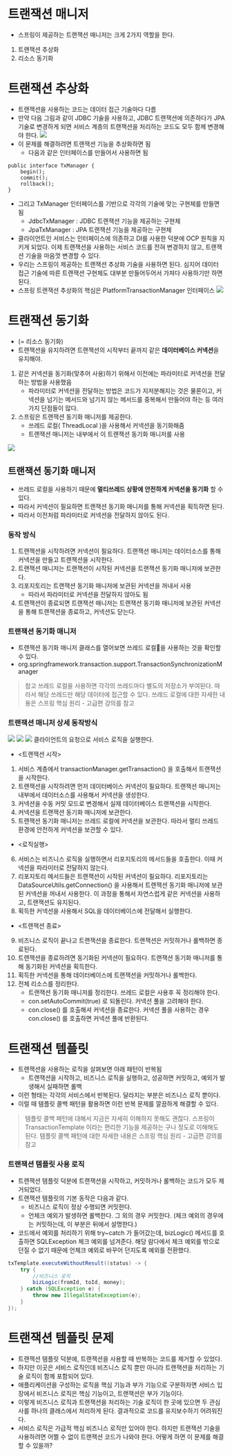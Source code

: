 # 트랜잭션 매니저
- 스프링이 제공하는 트랜잭션 매니저는 크게 2가지 역할을 한다. 
1. 트랜잭션 추상화
2. 리소스 동기화

# 트랜잭션 추상화
- 트랜잭션을 사용하는 코드는 데이터 접근 기술마다 다름
- 만약 다음 그림과 같이 JDBC 기술을 사용하고, JDBC 트랜잭션에 의존하다가 JPA 기술로 변경하게 되면 서비스 계층의 트랜잭션을 처리하는 코드도 모두 함께 변경해야 한다.
![](https://i.imgur.com/CXI2rjC.png)
- 이 문제를 해결하려면 트랜잭션 기능을 추상화하면 됨
    - 다음과 같은 인터페이스를 만들어서 사용하면 됨
```
public interface TxManager {
    begin();
    commit();
    rollback();
}
```
- 그리고 TxManager 인터페이스를 기반으로 각각의 기술에 맞는 구현체를 만들면 됨 
    - JdbcTxManager : JDBC 트랜잭션 기능을 제공하는 구현체
    - JpaTxManager : JPA 트랜잭션 기능을 제공하는 구현체
- 클라이언트인 서비스는 인터페이스에 의존하고 DI를 사용한 덕분에 OCP 원칙을 지키게 되었다. 이제 트랜잭션을 사용하는 서비스 코드를 전혀 변경하지 않고, 트랜잭션 기술을 마음껏 변경할 수 있다.
- 우리는 스프링이 제공하는 트랜잭션 추상화 기술을 사용하면 된다. 심지어 데이터 접근 기술에 따른 트랜잭션 구현체도 대부분 만들어두어서 가져다 사용하기만 하면 된다.
- 스프링 트랜잭션 추상화의 핵심은 PlatformTransactionManager 인터페이스
![](https://i.imgur.com/dUlB0CX.png)

# 트랜잭션 동기화
- (= 리소스 동기화)
- 트랜잭션을 유지하려면 트랜잭션의 시작부터 끝까지 같은 **데이터베이스 커넥션**을 유지해야.
1. 같은 커넥션을 동기화(맞추어 사용)하기 위해서 이전에는 파라미터로 커넥션을 전달하는 방법을 사용했음
    - 파라미터로 커넥션을 전달하는 방법은 코드가 지저분해지는 것은 물론이고, 커넥션을 넘기는 메서드와 넘기지 않는 메서드를 중복해서 만들어야 하는 등 여러가지 단점들이 많다.
2. 스프링은 트랜잭션 동기화 매니저를 제공한다. 
    - 쓰레드 로컬( ThreadLocal )을 사용해서 커넥션을 동기화해줌
    - 트랜잭션 매니저는 내부에서 이 트랜잭션 동기화 매니저를 사용

![](https://i.imgur.com/gmwDpXH.png)

## 트랜잭션 동기화 매니저
- 쓰레드 로컬을 사용하기 때문에 **멀티쓰레드 상황에 안전하게 커넥션을 동기화** 할 수 있다. 
- 따라서 커넥션이 필요하면 트랜잭션 동기화 매니저를 통해 커넥션을 획득하면 된다. 
- 따라서 이전처럼 파라미터로 커넥션을 전달하지 않아도 된다.
### 동작 방식
1. 트랜잭션을 시작하려면 커넥션이 필요하다. 트랜잭션 매니저는 데이터소스를 통해 커넥션을 만들고 트랜잭션을 시작한다.
2. 트랜잭션 매니저는 트랜잭션이 시작된 커넥션을 트랜잭션 동기화 매니저에 보관한다.
3. 리포지토리는 트랜잭션 동기화 매니저에 보관된 커넥션을 꺼내서 사용
    - 따라서 파라미터로 커넥션을 전달하지 않아도 됨
4. 트랜잭션이 종료되면 트랜잭션 매니저는 트랜잭션 동기화 매니저에 보관된 커넥션을 통해 트랜잭션을 종료하고, 커넥션도 닫는다. 


### 트랜잭션 동기화 매니저 
- 트랜잭션 동기화 매니저 클래스를 열어보면 쓰레드 로컬🧩을 사용하는 것을 확인할 수 있다. 
- org.springframework.transaction.support.TransactionSynchronizationManager
> 참고
> 쓰레드 로컬을 사용하면 각각의 쓰레드마다 별도의 저장소가 부여된다. 따라서 해당 쓰레드만 해당 데이터에 접근할 수 있다.
> 쓰레드 로컬에 대한 자세한 내용은 스프링 핵심 원리 - 고급편 강의를 참고

### 트랜잭션 매니저 상세 동작방식
![](https://i.imgur.com/gmwDpXH.png)
![](https://i.imgur.com/KJnnBll.png)
![](https://i.imgur.com/xcniaEV.png)
클라이언트의 요청으로 서비스 로직을 실행한다.
- <트랜잭션 시작>
1. 서비스 계층에서 transactionManager.getTransaction() 을 호출해서 트랜잭션을 시작한다.
2. 트랜잭션을 시작하려면 먼저 데이터베이스 커넥션이 필요하다. 트랜잭션 매니저는 내부에서 데이터소스를 사용해서 커넥션을 생성한다.
3. 커넥션을 수동 커밋 모드로 변경해서 실제 데이터베이스 트랜잭션을 시작한다.
4. 커넥션을 트랜잭션 동기화 매니저에 보관한다.
5. 트랜잭션 동기화 매니저는 쓰레드 로컬에 커넥션을 보관한다. 따라서 멀티 쓰레드 환경에 안전하게 커넥션을 보관할 수 있다.
- <로직실행>
6. 서비스는 비즈니스 로직을 실행하면서 리포지토리의 메서드들을 호출한다. 이때 커넥션을 파라미터로 전달하지 않는다.
7. 리포지토리 메서드들은 트랜잭션이 시작된 커넥션이 필요하다. 리포지토리는 DataSourceUtils.getConnection() 을 사용해서 트랜잭션 동기화 매니저에 보관된 커넥션을 꺼내서 사용한다. 이 과정을 통해서 자연스럽게 같은 커넥션을 사용하고, 트랜잭션도 유지된다.
8. 획득한 커넥션을 사용해서 SQL을 데이터베이스에 전달해서 실행한다.
- <트랜잭션 종료>
9. 비즈니스 로직이 끝나고 트랜잭션을 종료한다. 트랜잭션은 커밋하거나 롤백하면 종료된다.
10. 트랜잭션을 종료하려면 동기화된 커넥션이 필요하다. 트랜잭션 동기화 매니저를 통해 동기화된 커넥션을
획득한다.
11. 획득한 커넥션을 통해 데이터베이스에 트랜잭션을 커밋하거나 롤백한다.
12. 전체 리소스를 정리한다.
    - 트랜잭션 동기화 매니저를 정리한다. 쓰레드 로컬은 사용후 꼭 정리해야 한다. 
    - con.setAutoCommit(true) 로 되돌린다. 커넥션 풀을 고려해야 한다.
    - con.close() 를 호출해셔 커넥션을 종료한다. 커넥션 풀을 사용하는 경우 con.close() 를 호출하면 커넥션 풀에 반환된다.

# 트랜잭션 템플릿
- 트랜잭션을 사용하는 로직을 살펴보면 아래 패턴이 반복됨
    - 트랜잭션을 시작하고, 비즈니스 로직을 실행하고, 성공하면 커밋하고, 예외가 발생해서 실패하면 롤백
- 이런 형태는 각각의 서비스에서 반복된다. 달라지는 부분은 비즈니스 로직 뿐이다.
- 이럴 때 템플릿 콜백 패턴을 활용하면 이런 반복 문제를 깔끔하게 해결할 수 있다.

> 템플릿 콜백 패턴에 대해서 지금은 자세히 이해하지 못해도 괜찮다. 스프링이 TransactionTemplate 이라는 편리한 기능을 제공하는 구나 정도로 이해해도 된다. 템플릿 콜백 패턴에 대한 자세한 내용은 스프링 핵심 원리 - 고급편 강의를 참고

### 트랜잭션 템플릿 사용 로직
- 트랜잭션 템플릿 덕분에 트랜잭션을 시작하고, 커밋하거나 롤백하는 코드가 모두 제거되었다. 
- 트랜잭션 템플릿의 기본 동작은 다음과 같다.
    - 비즈니스 로직이 정상 수행되면 커밋한다.
    - 언체크 예외가 발생하면 롤백한다. 그 외의 경우 커밋한다. (체크 예외의 경우에는 커밋하는데, 이 부분은 뒤에서 설명한다.)
- 코드에서 예외를 처리하기 위해 try~catch 가 들어갔는데, bizLogic() 메서드를 호출하면 SQLException 체크 예외를 넘겨준다. 해당 람다에서 체크 예외를 밖으로 던질 수 없기 때문에 언체크 예외로 바꾸어 던지도록 예외를 전환했다.
```java
txTemplate.executeWithoutResult((status) -> {
    try {
        //비즈니스 로직
        bizLogic(fromId, toId, money);
    } catch (SQLException e) {
        throw new IllegalStateException(e);
    }
});
```
# 트랜잭션 템플릿 문제
- 트랜잭션 템플릿 덕분에, 트랜잭션을 사용할 때 반복하는 코드를 제거할 수 있었다.
- 하지만 이곳은 서비스 로직인데 비즈니스 로직 뿐만 아니라 트랜잭션을 처리하는 기술 로직이 함께 포함되어 있다.
- 애플리케이션을 구성하는 로직을 핵심 기능과 부가 기능으로 구분하자면 서비스 입장에서 비즈니스 로직은 핵심 기능이고, 트랜잭션은 부가 기능이다.
- 이렇게 비즈니스 로직과 트랜잭션을 처리하는 기술 로직이 한 곳에 있으면 두 관심사를 하나의 클래스에서 처리하게 된다. 결과적으로 코드를 유지보수하기 어려워진다.
- 서비스 로직은 가급적 핵심 비즈니스 로직만 있어야 한다. 하지만 트랜잭션 기술을 사용하려면 어쩔 수 없이 트랜잭션 코드가 나와야 한다. 어떻게 하면 이 문제를 해결할 수 있을까?